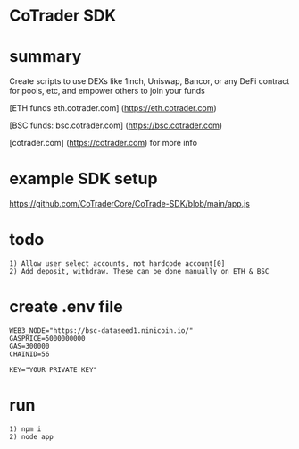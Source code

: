 # CoTrader SDK

# summary
Create scripts to use DEXs like 1inch, Uniswap, Bancor, or any DeFi contract for pools, etc, and empower others to join your funds

[ETH funds eth.cotrader.com] (https://eth.cotrader.com)

[BSC funds: bsc.cotrader.com] (https://bsc.cotrader.com)

[cotrader.com] (https://cotrader.com) for more info

# example SDK setup
https://github.com/CoTraderCore/CoTrade-SDK/blob/main/app.js

# todo
```
1) Allow user select accounts, not hardcode account[0]
2) Add deposit, withdraw. These can be done manually on ETH & BSC
```

# create .env file
```
WEB3_NODE="https://bsc-dataseed1.ninicoin.io/"
GASPRICE=5000000000
GAS=300000
CHAINID=56

KEY="YOUR PRIVATE KEY"
```

# run
```
1) npm i
2) node app
```
